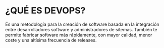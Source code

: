 # ¿QUÉ ES DEVOPS?

Es una metodología para la creación de software basada en la integración entre desarrolladores software y administradores de sitemas. También te permite fabricar software más rápidamente, con mayor calidad, menor coste y una altísima frecuencia de releases.